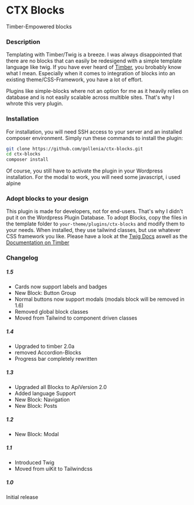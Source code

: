 # CTX Blocks

Timber-Empowered blocks

### Description 

Templating with Timber/Twig is a breeze. I was always disappointed that there are no blocks that can easily be redesigend with a simple template language like twig. If you have ever heard of [Timber](https://upstatement.com/timber/), you brobably know what I mean.
Especially when it comes to integration of blocks into an existing theme/CSS-Framework, you have a lot of effort.

Plugins like simple-blocks where not an option for me as it heavily relies on database and is not easily scalable across multible sites. That's why I whrote this very plugin.

### Installation

For installation, you will need SSH access to your server and an installed composer environment. Simply run these commands to install the plugin:

```sh
git clone https://github.com/gollenia/ctx-blocks.git
cd ctx-blocks
composer install
```
Of course, you still have to activate the plugin in your Wordpress installation. For the modal to work, you will need some javascript, i used alpine

### Adopt blocks to your design

This plugin is made for developers, not for end-users. That's why I didn't put it on the Wordpress Plugin Database. To adopt Blocks, copy the files in the template folder to `your-theme/plugins/ctx-blocks` and modify them to your needs. When installed, they use tailwind classes, but use whatever CSS framework you like. Please have a look at the [Twig Docs](https://twig.symfony.com/doc/2.x/) aswell as the [Documentation on Timber](https://timber.github.io/docs/v2)

### Changelog

##### 1.5
* Cards now support labels and badges
* New Block: Button Group
* Normal buttons now support modals (modals block will be removed in 1.6)
* Removed global block classes
* Moved from Tailwind to component driven classes

##### 1.4
* Upgraded to timber 2.0a
* removed Accordion-Blocks
* Progress bar completely rewritten

##### 1.3
* Upgraded all Blocks to ApiVersion 2.0
* Added language Support
* New Block: Navigation
* New Block: Posts

##### 1.2 
* New Block: Modal

##### 1.1
* Introduced Twig
* Moved from uiKit to Tailwindcss

##### 1.0
Initial release

